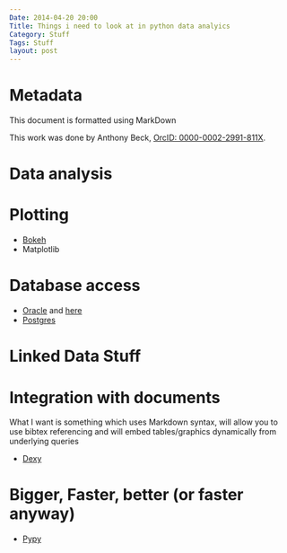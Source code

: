 ```yaml
---
Date: 2014-04-20 20:00
Title: Things i need to look at in python data analyics
Category: Stuff
Tags: Stuff
layout: post
---
```


# Metadata

This document is formatted using MarkDown

This work was done by Anthony Beck, [OrcID: 0000-0002-2991-811X](http://orcid.org/0000-0002-2991-811X).

# Data analysis

# Plotting

* [Bokeh](http://continuum.io/blog/bokeh-0.4.4)
* Matplotlib

# Database access

* [Oracle](http://iambusychangingtheworld.blogspot.co.uk/2013/06/python-oracle-sqlalchemy-on-ubuntu-1304.html) and [here](http://www.vmsodbc.com/developer/languages/python/index.html)
* [Postgres](http://chtd.ru/blog/bystraya-rabota-s-postgres-pod-pypy/?lang=en)

# Linked Data Stuff

# Integration with documents

What I want is something which uses Markdown syntax, will allow you to use bibtex referencing and will embed tables/graphics dynamically from underlying queries

* [Dexy](http://www.dexy.it/)

# Bigger, Faster, better (or faster anyway)

* [Pypy](http://pypy.org/)
